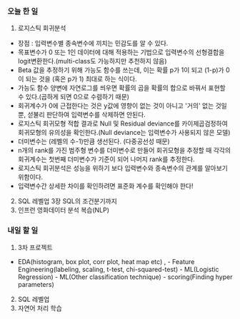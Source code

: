 ### 오늘 한 일
1. 로지스틱 회귀분석
* 장점 : 입력변수별 종속변수에 끼치는 민감도를 알 수 있다.
* 목표변수가 0 또는 1인 데이터에 대해 적용하는 기법으로 입력변수의 선형결합을 logit변환한다.(multi-class도 가능하지만 추천하지 않음)
* Beta 값을 추정하기 위해 가능도 함수를 쓰는데, 이는 확률 p가 1이 되고 (1-p)가 0이 되는 것을 (혹은 p가 1) 최대로 하는 식이다.
* 가능도 함수 양변에 자연로그를 씌우면 확률의 곱을 확률의 합으로 바꿔서 표현할 수 있다.(곱하게 되면 0으로 수렴하기 때문)
* 회귀계수가 0에 근접한다는 것은 y값에 영향이 없는 것이 아니고 '거의' 없는 것일 뿐, 섣불리 판단하여 입력변수를 삭제하면 안된다.
* 로지스틱 회귀모형 적합 결과로 Null 및 Residual deviance를 카이제곱검정하여 회귀모형의 유의성을 확인한다.(Null deviance는 입력변수가 사용되지 않은 모델)
* 더미변수는 (레벨의 수-1)만큼 생선된다. (다중공선성 때문)
* n개의 rank를 가진 범주형 변수를 더미변수로 만들어 회귀모형을 추정할 때 각각의 회귀계수는 첫번째 더미변수가 기준이 되어 나머지 rank를 추정한다.
* 로지스틱 회귀분석은 성능을 위하기 보다 입력변수와 종속변수의 관계를 알아보기 위함이다.
* 입력변수간 상세한 차이를 확인하려면 표준화 계수를 확인해야 한다!
2. SQL 레벨업 3장 SQL의 조건분기까지
3. 인프런 영화데이터 분석 복습(NLP)

### 내일 할 일
1. 3차 프로젝트
* EDA(histogram, box plot, corr plot, heat map etc) , - Feature Engineering(labeling, scaling, t-test, chi-squared-test) - ML(Logistic Regression) - ML(Other classification technique) - scoring(Finding hyper parameters)
2. SQL 레벨업
3. 자연어 처리 학습
